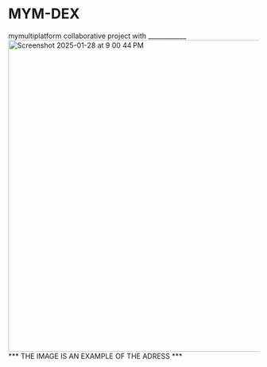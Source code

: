 # MYM-DEX
mymultiplatform collaborative project with ____________
<img width="628" alt="Screenshot 2025-01-28 at 9 00 44 PM" src="https://github.com/user-attachments/assets/775150e1-b8d9-40cf-b18c-08db4641dbe4" />
*** THE IMAGE IS AN EXAMPLE OF THE ADRESS ***
